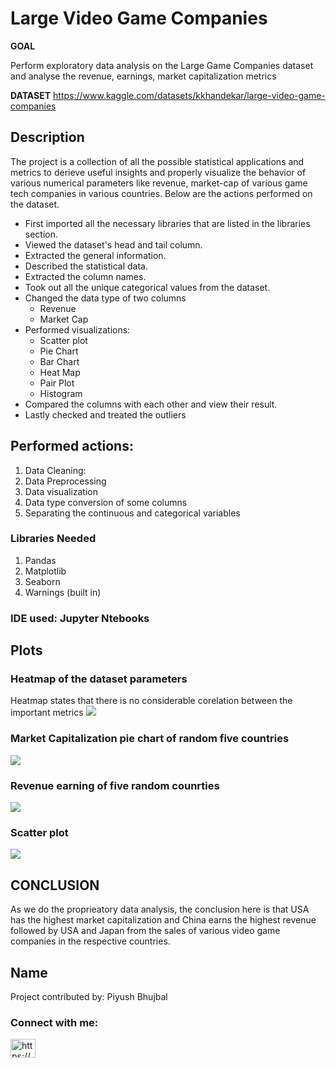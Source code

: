# Large Video Game Companies

**GOAL**

Perform exploratory data analysis on the Large Game Companies dataset and analyse the revenue, earnings, market capitalization metrics

**DATASET**
https://www.kaggle.com/datasets/kkhandekar/large-video-game-companies

## Description
The project is a collection of all the possible statistical applications and metrics to derieve useful insights and properly visualize the behavior of various numerical parameters like revenue, market-cap of various game tech companies in various countries. Below are the actions performed on the dataset.
* First imported all the necessary libraries that are listed in the libraries section.
* Viewed the dataset's head and tail column.
* Extracted the general information.
* Described the statistical data.
* Extracted the column names.
* Took out all the unique categorical values from the dataset.
* Changed the data type of two columns 
    * Revenue
    * Market Cap
* Performed visualizations: 
    * Scatter plot
    * Pie Chart
    * Bar Chart
    * Heat Map
    * Pair Plot
    * Histogram
* Compared the columns with each other and view their result.
* Lastly checked and treated the outliers

## Performed actions:
1. Data Cleaning: 
2. Data Preprocessing
3. Data visualization
4. Data type conversion of some columns
5. Separating the continuous and categorical variables

### Libraries Needed
1. Pandas
2. Matplotlib
3. Seaborn
4. Warnings (built in)

### IDE used: Jupyter Ntebooks

## Plots

### Heatmap of the dataset parameters
Heatmap states that there is no considerable corelation between the important metrics
<img src = "https://github.com/PiyushBL45t/ML-Crate/blob/main/Large%20Video%20Game%20Companies/Images/Heat%20map.png?raw=true"/>

### Market Capitalization pie chart of random five countries
<img src = "https://github.com/PiyushBL45t/ML-Crate/blob/main/Large%20Video%20Game%20Companies/Images/Market%20Capitalization%20pie%20chart.png"/>

### Revenue earning of five random counrties
<img src = "https://github.com/PiyushBL45t/ML-Crate/blob/main/Large%20Video%20Game%20Companies/Images/Revenue%20Earning.png"/>

### Scatter plot
<img src = "https://github.com/PiyushBL45t/ML-Crate/blob/main/Large%20Video%20Game%20Companies/Images/Scatter%20Plot.png"/>

## CONCLUSION
As we do the proprieatory data analysis, the conclusion here is that USA has the highest market capitalization and China earns the highest revenue followed by USA and Japan from the sales of various video game companies in the respective countries.

## Name
Project contributed by: Piyush Bhujbal
<h3 align="left">Connect with me:</h3>
<p align="left">
<a href="https://linkedin.com/in/https://www.linkedin.com/in/piyush-bhujbal-637a621a5/" target="blank"><img align="center" src="https://raw.githubusercontent.com/rahuldkjain/github-profile-readme-generator/master/src/images/icons/Social/linked-in-alt.svg" alt="https://www.linkedin.com/in/piyush-bhujbal-637a621a5/" height="30" width="40" /></a>
</p>





